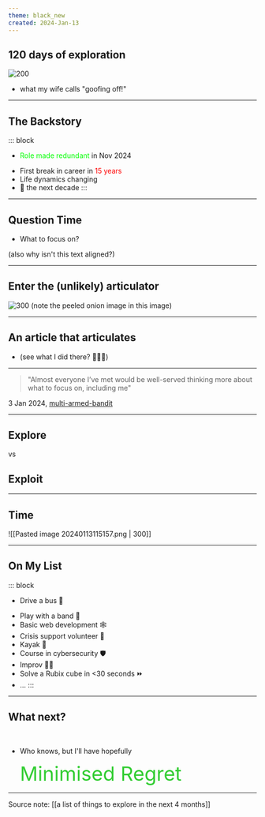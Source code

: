 ```yaml
---
theme: black_new
created: 2024-Jan-13
---
```


## 120 days of exploration


![200](https://upload.wikimedia.org/wikipedia/en/5/50/Goofy_Duckipedia.png)

+ what my wife calls "goofing off!"

---

## The Backstory

::: block
-  <span style="color: #0f0">Role made redundant</span> in Nov 2024
+ First break in career in <span style="color: red"> 15 years</span>
+ Life dynamics changing
+ 🤔 the next decade
::: <!-- element style="line-height: 1.5" -->


---

<!-- slide bg="https://cdn.pixabay.com/photo/2015/09/19/20/43/person-947709_1280.jpg" data-background-opacity="0.5" -->
## Question Time

+ What to focus on? <!-- element style="color: orange; text-indent: 30% " -->

(also why isn't this text aligned?)


---

## Enter the (unlikely) articulator

![300](https://substackcdn.com/image/fetch/f_auto,q_auto:good,fl_progressive:steep/https%3A%2F%2Fsubstack-post-media.s3.amazonaws.com%2Fpublic%2Fimages%2F1d2b2afe-5da5-4bd4-9f1f-a2ec569d9dda_2048x1536.jpeg) 
(note the peeled onion image in this image)

---

## An article that articulates
+ (see what I did there? 🐑🐍🥁) <!-- element style="color: yellow; font-size: 14px" -->


---


>"Almost everyone I’ve met would be well-served thinking more about what to focus on,
including me"

3 Jan 2024, [multi-armed-bandit](https://www.henrikkarlsson.xyz/p/multi-armed-bandit)
<!-- element style="font-size: 18px"-->

---

## Explore 

vs
## Exploit


---

## Time
![[Pasted image 20240113115157.png | 300]]


---

## On My List

::: block
- Drive a bus 🚌
+ Play with a band 🎸
+ Basic web development 🕸
+ Crisis support volunteer 📲
+ Kayak 🚣
+ Course in cybersecurity 🛡
+ Improv 🧑‍🎨
+ Solve a Rubix cube in <30 seconds ⏩
+ ...
::: <!-- element style="line-height: 1.5; font-size: 20px" -->

---


## What next?

+ Who knows, but I'll have hopefully <span style="font-size: 40; color: limegreen; line-height: 1.5"> <br>Minimised Regret </span> 

--- 

Source note: 
[[a list of things to explore in the next 4 months]]

